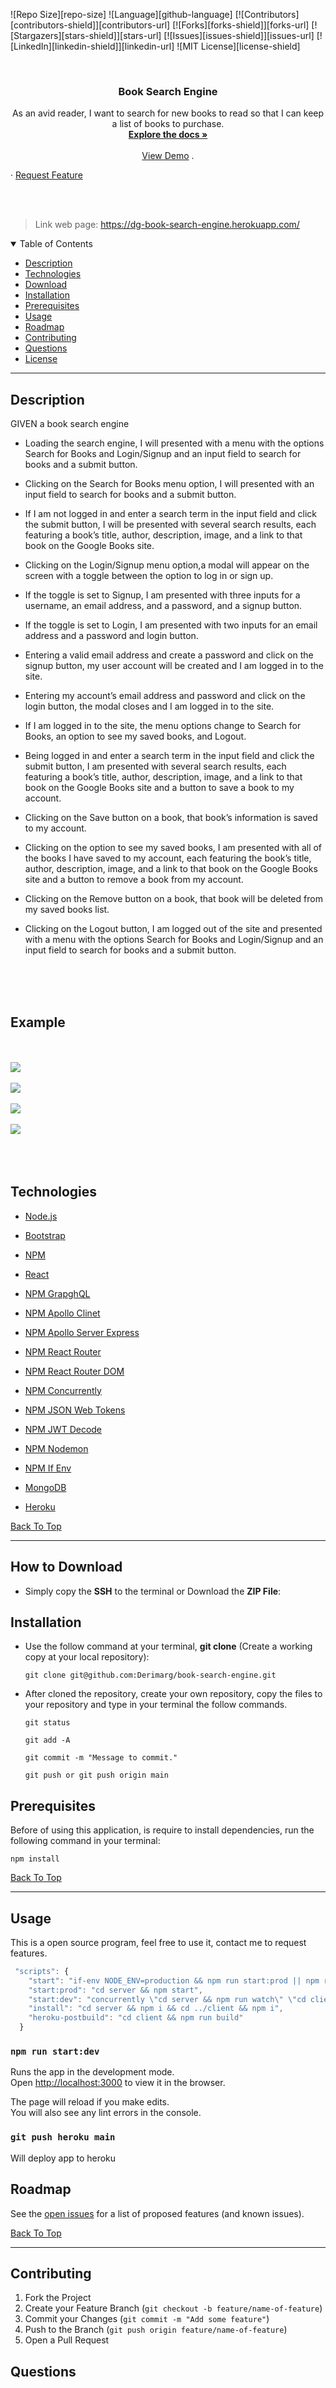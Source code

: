 ![Repo Size][repo-size]
![Language][github-language]
[![Contributors][contributors-shield]][contributors-url]
[![Forks][forks-shield]][forks-url]
[![Stargazers][stars-shield]][stars-url]
[![Issues][issues-shield]][issues-url]
[![LinkedIn][linkedin-shield]][linkedin-url]
![MIT License][license-shield]

<br />
<p align="center">

<h3 align="center" id="book-search-engine">Book Search Engine</h3>

<p align="center">
As an avid reader, I want to search for new books to read so that I can keep a list of books to purchase.
<br />
<a href="#how-to-download"><strong>Explore the docs »</strong></a>
<br />
<br />
<a href="#example">View Demo</a>
.

·
<a href="https://github.com/Derimarg/book-search-engine/issues">Request Feature</a>
</p>
</p>
<br />
<br />

> Link web page: https://dg-book-search-engine.herokuapp.com/

<details open="open">
<summary>Table of Contents</summary>
<ul>
<li><a href="#description">Description</a></li>
<li><a href="#technologies">Technologies</a></li>
<li><a href="#how-to-download">Download</a></li>
<li><a href="#installation">Installation</a></li>
<li><a href="#prerequisites">Prerequisites</a></li>
<li><a href="#usage">Usage</a></li>
<li><a href="#roadmap">Roadmap</a></li>
<li><a href="#contributing">Contributing</a></li>
<li><a href="#questions">Questions</a></li>
<li><a href="#license">License</a></li>
</ul>
</details>

---

## Description

GIVEN a book search engine

- Loading the search engine, I will presented with a menu with the options Search for Books and Login/Signup and an input field to search for books and a submit button.

- Clicking on the Search for Books menu option, I will presented with an input field to search for books and a submit button.

- If I am not logged in and enter a search term in the input field and click the submit button, I will be presented with several search results, each featuring a book’s title, author, description, image, and a link to that book on the Google Books site.

- Clicking on the Login/Signup menu option,a modal will appear on the screen with a toggle between the option to log in or sign up.

- If the toggle is set to Signup, I am presented with three inputs for a username, an email address, and a password, and a signup button.

- If the toggle is set to Login, I am presented with two inputs for an email address and a password and login button.

- Entering a valid email address and create a password and click on the signup button, my user account will be created and I am logged in to the site.

- Entering my account’s email address and password and click on the login button, the modal closes and I am logged in to the site.

- If I am logged in to the site, the menu options change to Search for Books, an option to see my saved books, and Logout.

- Being logged in and enter a search term in the input field and click the submit button, I am presented with several search results, each featuring a book’s title, author, description, image, and a link to that book on the Google Books site and a button to save a book to my account.

- Clicking on the Save button on a book, that book’s information is saved to my account.

- Clicking on the option to see my saved books, I am presented with all of the books I have saved to my account, each featuring the book’s title, author, description, image, and a link to that book on the Google Books site and a button to remove a book from my account.

- Clicking on the Remove button on a book, that book will be deleted from my saved books list.

- Clicking on the Logout button, I am logged out of the site and presented with a menu with the options Search for Books and Login/Signup and an input field to search for books and a submit button.

<br />
<br />
<br/>

## Example

<br />
<br />

<img src="./assets/img/demo-1.jpg"/>
<br />
<br />
<img src="./assets/img/demo-2.jpg"/>
<br />
<br />
<img src="./assets/img/demo-3.jpg"/>
<br />
<br />
<img src="./assets/img/demo-4.jpg"/>
<br />
<br />
<br />
<br />

## Technologies

- <p><a href="https://nodejs.org/">Node.js</a></p>
- <p><a href="https://getbootstrap.com/">Bootstrap</a></p>
- <p><a href="https://www.npmjs.com/">NPM</a></p>
- <p><a href="https://reactjs.org/docs/getting-started.html">React</a></p>
- <p><a href="https://www.npmjs.com/package/graphql">NPM GrapghQL</a></p>
- <p><a href="apollographql.com/docs/react/get-started/">NPM Apollo Clinet</a></p>
- <p><a href="https://www.npmjs.com/package/apollo-server-express">NPM Apollo Server Express</a></p>
- <p><a href="https://www.npmjs.com/package/react-router">NPM React Router</a></p>
- <p><a href="https://www.npmjs.com/package/react-router-dom">NPM React Router DOM</a></p>
- <p><a href="https://www.npmjs.com/package/concurrently">NPM Concurrently</a></p>
- <p><a href="https://www.npmjs.com/package/jsonwebtoken">NPM JSON Web Tokens</a></p>
- <p><a href="https://www.npmjs.com/package/jwt-decode">NPM JWT Decode</a></p>
- <p><a href="https://www.npmjs.com/package/nodemon">NPM Nodemon</a></p>
- <p><a href="https://www.npmjs.com/package/if-env">NPM If Env</a></p>
- <p><a href="https://www.mongodb.com/">MongoDB</a></p>
- <p><a href="https://www.heroku.com/">Heroku</a></p>

[Back To Top](#book-search-engine)

---

## How to Download

- Simply copy the **SSH** to the terminal or Download the **ZIP File**:

## Installation

- Use the follow command at your terminal, **git clone** (Create a working copy at your local repository):

  ```
  git clone git@github.com:Derimarg/book-search-engine.git
  ```

- After cloned the repository, create your own repository, copy the files to your repository and type in your terminal the follow commands.

  ```
  git status

  git add -A

  git commit -m "Message to commit."

  git push or git push origin main
  ```

## Prerequisites

Before of using this application, is require to install dependencies, run the following command in your terminal:

```
npm install
```

[Back To Top](#book-search-engine)

---

## Usage

This is a open source program, feel free to use it, contact me to request features.

```javascript
 "scripts": {
    "start": "if-env NODE_ENV=production && npm run start:prod || npm run start:dev",
    "start:prod": "cd server && npm start",
    "start:dev": "concurrently \"cd server && npm run watch\" \"cd client && npm start\"",
    "install": "cd server && npm i && cd ../client && npm i",
    "heroku-postbuild": "cd client && npm run build"
  }
```

### `npm run start:dev`

Runs the app in the development mode.\
Open [http://localhost:3000](http://localhost:3000) to view it in the browser.

The page will reload if you make edits.\
You will also see any lint errors in the console.

### `git push heroku main`

Will deploy app to heroku

<!-- ROADMAP -->

## Roadmap

See the [open issues](https://github.com/Derimarg/book-search-engine/issues) for a list of proposed features (and known issues).

[Back To Top](#book-search-engine)

---

<!-- CONTRIBUTORS -->

## Contributing



1. Fork the Project
2. Create your Feature Branch (`git checkout -b feature/name-of-feature`)
3. Commit your Changes (`git commit -m "Add some feature"`)
4. Push to the Branch (`git push origin feature/name-of-feature`)
5. Open a Pull Request

## Questions

